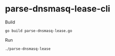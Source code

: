 # parse-dnsmasq-lease-cli


Build

```bash
go build parse-dnsmasq-lease.go
```

Run

```bash
./parse-dnsmasq-lease
```
